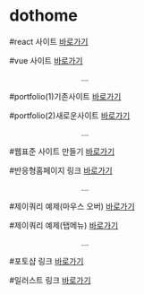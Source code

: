 # dothome
#react 사이트
<a href="https://react100-class.web.app/#/">바로가기</a>

#vue 사이트
<a href="https://vue101-class.web.app/">바로가기</a>

                      ‥‥

#portfolio(1)기존사이트
<a href="https://jiwon506.github.io/dothome1/index.html">바로가기</a>

#portfolio(2)새로운사이트
<a href="https://jiwon506.github.io/dothome1/index.html">바로가기</a>

                      ‥‥

#웹표준 사이트 만들기
<a href="https://jiwon506.github.io/dothome1/webstandard/index.html">바로가기</a>

#반응형홈페이지 링크
<a href="https://jiwon506.github.io/dothome1/responsive/index.html">바로가기</a>

                      ‥‥

#제이쿼리 예제(마우스 오버)
<a href="https://jiwon506.github.io/dothome1/jQuery/jquery04_find.html">바로가기</a>

#제이쿼리 예제(탭메뉴)
<a href="https://jiwon506.github.io/dothome1/jQuery/jqeury05_addClass2.html">바로가기</a>

                      ‥‥

#포토샵 링크
<a href="https://jiwon506.github.io/dothome1/photoshop/index.html">바로가기</a>

#일러스트 링크
<a href="https://jiwon506.github.io/dothome1/illustrator/index.html">바로가기</a>


